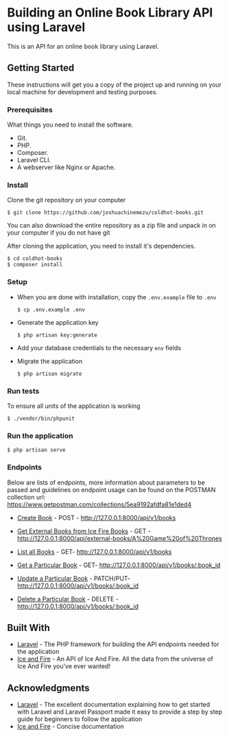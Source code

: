 # Building an Online Book Library API using Laravel

This is an API for an online book library using Laravel.

## Getting Started

These instructions will get you a copy of the project up and running on your local machine for development and testing purposes.

### Prerequisites

What things you need to install the software.

-   Git.
-   PHP.
-   Composer.
-   Laravel CLI.
-   A webserver like Nginx or Apache.

### Install

Clone the git repository on your computer

`$ git clone https://github.com/joshuachinemezu/coldhot-books.git`

You can also download the entire repository as a zip file and unpack in on your computer if you do not have git

After cloning the application, you need to install it's dependencies.

```
$ cd coldhot-books
$ composer install
```

### Setup

-   When you are done with installation, copy the `.env.example` file to `.env`

    `$ cp .env.example .env`

*   Generate the application key

    `$ php artisan key:generate`

-   Add your database credentials to the necessary `env` fields

-   Migrate the application

    `$ php artisan migrate`

### Run tests

To ensure all units of the application is working

`$ ./vendor/bin/phpunit`

### Run the application

`$ php artisan serve`

### Endpoints

Below are lists of endpoints, more information about parameters to be passed and guidelines on endpoint usage can be found on the POSTMAN collection url:
https://www.getpostman.com/collections/5ea9192afdfa81e1ded4

-   [Create Book](http://127.0.0.1:8000/api/v1/books) - POST - http://127.0.0.1:8000/api/v1/books

-   [Get External Books from Ice Fire Books](http://127.0.0.1:8000/api/external-books/A%20Game%20of%20Thrones) - GET - http://127.0.0.1:8000/api/external-books/A%20Game%20of%20Thrones

-   [List all Books](http://127.0.0.1:8000/api/v1/books) - GET- http://127.0.0.1:8000/api/v1/books

-   [Get a Particular Book](http://127.0.0.1:8000/api/v1/books/:book_id) - GET- http://127.0.0.1:8000/api/v1/books/:book_id

-   [Update a Particular Book](http://127.0.0.1:8000/api/v1/books/:book_id) - PATCH/PUT- http://127.0.0.1:8000/api/v1/books/:book_id

-   [Delete a Particular Book](http://127.0.0.1:8000/api/v1/books/:book_id) - DELETE - http://127.0.0.1:8000/api/v1/books/:book_id

## Built With

-   [Laravel](https://laravel.com) - The PHP framework for building the API endpoints needed for the application
-   [Ice and Fire](https://www.anapioficeandfire.com) - An API of Ice And Fire. All the data from the universe of Ice And Fire you've ever wanted!

## Acknowledgments

-   [Laravel](https://laravel.com) - The excellent documentation explaining how to get started with Laravel and Laravel Passport made it easy to provide a step by step guide for beginners to follow the application
-   [Ice and Fire](https://www.anapioficeandfire.com/Documentation) - Concise documentation

